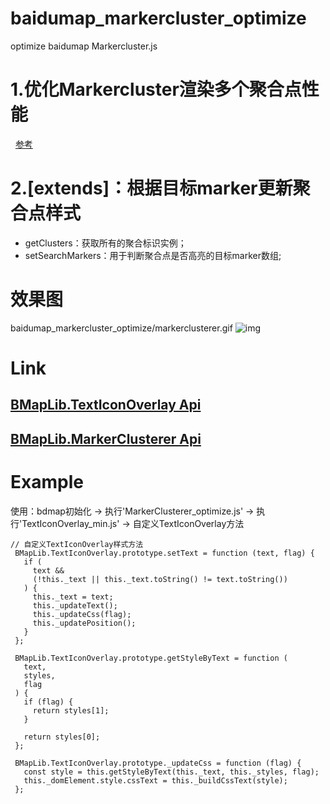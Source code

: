 # baidumap_markercluster_optimize
optimize baidumap Markercluster.js
# 1.优化Markercluster渲染多个聚合点性能
   [参考](http://www.cnblogs.com/lightnull/p/6184867.html)
# 2.[extends]：根据目标marker更新聚合点样式 
 - getClusters：获取所有的聚合标识实例；
 - setSearchMarkers：用于判断聚合点是否高亮的目标marker数组;
# 效果图
baidumap_markercluster_optimize/markerclusterer.gif
![img](https://github.com/leafsu3340/baidumap_markercluster_optimize/blob/master/markerclusterer.gif)
# Link
## [BMapLib.TextIconOverlay Api](http://api.map.baidu.com/library/TextIconOverlay/1.2/docs/symbols/BMapLib.TextIconOverlay.html)
## [BMapLib.MarkerClusterer Api](http://api.map.baidu.com/library/MarkerClusterer/1.2/docs/symbols/BMapLib.MarkerClusterer.html)
# Example
使用：bdmap初始化 -> 执行'MarkerClusterer_optimize.js' -> 执行'TextIconOverlay_min.js' -> 自定义TextIconOverlay方法
```
// 自定义TextIconOverlay样式方法
 BMapLib.TextIconOverlay.prototype.setText = function (text, flag) {
   if (
     text &&
     (!this._text || this._text.toString() != text.toString())
   ) {
     this._text = text;
     this._updateText();
     this._updateCss(flag);
     this._updatePosition();
   }
 };

 BMapLib.TextIconOverlay.prototype.getStyleByText = function (
   text,
   styles,
   flag
 ) {
   if (flag) {
     return styles[1];
   }

   return styles[0];
 };

 BMapLib.TextIconOverlay.prototype._updateCss = function (flag) {
   const style = this.getStyleByText(this._text, this._styles, flag);
   this._domElement.style.cssText = this._buildCssText(style);
 };
   ```
